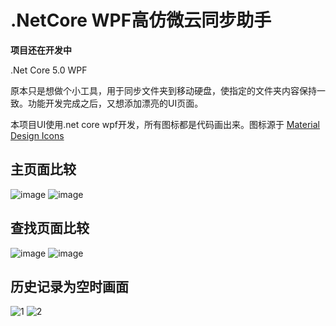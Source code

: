 # .NetCore WPF高仿微云同步助手
__项目还在开发中__

.Net Core 5.0 WPF

原本只是想做个小工具，用于同步文件夹到移动硬盘，使指定的文件夹内容保持一致。功能开发完成之后，又想添加漂亮的UI页面。

本项目UI使用.net core wpf开发，所有图标都是代码画出来。图标源于 [Material Design Icons](https://materialdesignicons.com/)

## 主页面比较
![image](https://user-images.githubusercontent.com/20987728/162140742-2f6c0a60-ed45-41dc-ad40-9a0a373ecdf7.png)
![image](https://user-images.githubusercontent.com/20987728/162140495-b8265bf0-6c47-44ff-b904-479257305bed.png)

## 查找页面比较
![image](https://user-images.githubusercontent.com/20987728/162140859-7fc965b2-cb65-49a3-8405-663f466fcc5f.png)
![image](https://user-images.githubusercontent.com/20987728/162140394-07d6d1ea-d058-40a2-84d7-bb096c7addc0.png)

## 历史记录为空时画面
![1](https://user-images.githubusercontent.com/20987728/163338985-6288fa71-a569-451f-82b0-7c1db66d34e3.png)
![2](https://user-images.githubusercontent.com/20987728/163339025-801636de-8149-46b9-885a-fac9886c9bf3.png)
